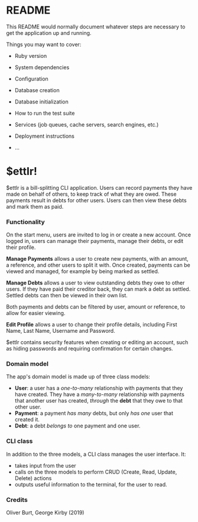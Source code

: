 # README

This README would normally document whatever steps are necessary to get the
application up and running.

Things you may want to cover:

* Ruby version

* System dependencies

* Configuration

* Database creation

* Database initialization

* How to run the test suite

* Services (job queues, cache servers, search engines, etc.)

* Deployment instructions

* ...

# $ettlr!

$ettlr is a bill-splitting CLI application. Users can record payments they have made on behalf of others, to keep track of what they are owed. These payments result in debts for other users. Users can then view these debts and mark them as paid. 


### Functionality

On the start menu, users are invited to log in or create a new account. Once logged in, users can manage their payments, manage their debts, or edit their profile.

**Manage Payments** allows a user to create new payments, with an amount, a reference, and other users to split it with. Once created, payments can be viewed and managed, for example by being marked as settled. 

**Manage Debts** allows a user to view outstanding debts they owe to other users. If they have paid their creditor back, they can mark a debt as settled. Settled debts can then be viewed in their own list. 

Both payments and debts can be filtered by user, amount or reference, to allow for easier viewing. 

**Edit Profile** allows a user to change their profile details, including First Name, Last Name, Username and Password.

$ettlr contains security features when creating or editing an account, such as hiding passwords and requiring confirmation for certain changes. 

### Domain model

The app's domain model is made up of three class models:
- **User**: a user has a *one-to-many* relationship with payments that they have created. They have a *many-to-many* relationship with payments that another user has created, *through* the **debt** that they owe to that other user. 
- **Payment**: a payment *has many* debts, but only *has one* user that created it. 
- **Debt**: a debt *belongs to* one payment and one user.

### CLI class

In addition to the three models, a CLI class manages the user interface. It: 
- takes input from the user
- calls on the three models to perform CRUD (Create, Read, Update, Delete) actions
- outputs useful information to the terminal, for the user to read. 

### Credits

Oliver Burt, George Kirby (2019)